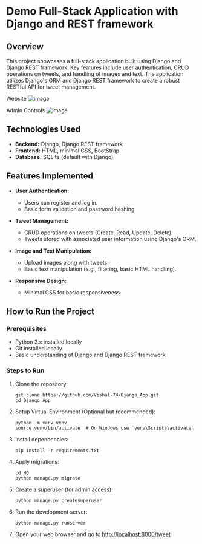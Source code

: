
# Demo Full-Stack Application with Django and REST framework

## Overview
This project showcases a full-stack application built using Django and Django REST framework. Key features include user authentication, CRUD operations on tweets, and handling of images and text. The application utilizes Django's ORM and Django REST framework to create a robust RESTful API for tweet management.

Website
![image](https://github.com/Vishal-74/Django_App/assets/115347234/bddaf167-c274-486c-87c8-a81bb4c197f1)


Admin Controls
![image](https://github.com/Vishal-74/Django_App/assets/115347234/6185cbe0-1be3-46e4-b7a9-565ec7c8cb7c)



## Technologies Used
- **Backend:** Django, Django REST framework
- **Frontend:** HTML, minimal CSS, BootStrap
- **Database:** SQLite (default with Django)

## Features Implemented
- **User Authentication:**
  - Users can register and log in.
  - Basic form validation and password hashing.
  
- **Tweet Management:**
  - CRUD operations on tweets (Create, Read, Update, Delete).
  - Tweets stored with associated user information using Django's ORM.
  
- **Image and Text Manipulation:**
  - Upload images along with tweets.
  - Basic text manipulation (e.g., filtering, basic HTML handling).
  
- **Responsive Design:**
  - Minimal CSS for basic responsiveness.

## How to Run the Project
### Prerequisites
- Python 3.x installed locally
- Git installed locally
- Basic understanding of Django and Django REST framework

### Steps to Run
1. Clone the repository:
   ```
   git clone https://github.com/Vishal-74/Django_App.git
   cd Django_App
   ```

2. Setup Virtual Environment (Optional but recommended):
   ```
   python -m venv venv
   source venv/bin/activate  # On Windows use `venv\Scripts\activate`
   ```

3. Install dependencies:
   ```
   pip install -r requirements.txt
   ```

4. Apply migrations:
    
   ```
   cd HQ
   python manage.py migrate
   ```

5. Create a superuser (for admin access):
   ```
   python manage.py createsuperuser
   ```

6. Run the development server:
   ```
   python manage.py runserver
   ```

7. Open your web browser and go to [http://localhost:8000/tweet](http://localhost:8000/tweet)

